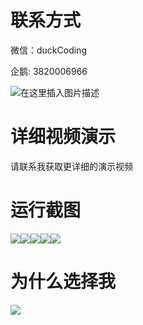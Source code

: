 # 联系方式

微信：duckCoding

企鹅: 3820006966

![在这里插入图片描述](http://upload.cxycsx.vip/91ab4bcb4f2c4c6db86365bb6d6e9c62.jpeg)

# 详细视频演示

请联系我获取更详细的演示视频

# 运行截图

![](http://www.bysj52.com/uploadfile/ueditor/image/202306/%E6%AF%95%E8%AE%BEssm709%E5%9F%BA%E4%BA%8EJavaWeb%E7%9A%84%E2%80%9C%E8%90%8C%E5%AE%A0%E5%B0%8F%E7%9F%A5%E8%AF%86%E2%80%9D%E7%BD%91%E7%AB%99+vue%E6%AF%95%E4%B8%9A%E8%AE%BE%E8%AE%A1/1.png)![](http://www.bysj52.com/uploadfile/ueditor/image/202306/%E6%AF%95%E8%AE%BEssm709%E5%9F%BA%E4%BA%8EJavaWeb%E7%9A%84%E2%80%9C%E8%90%8C%E5%AE%A0%E5%B0%8F%E7%9F%A5%E8%AF%86%E2%80%9D%E7%BD%91%E7%AB%99+vue%E6%AF%95%E4%B8%9A%E8%AE%BE%E8%AE%A1/2.png)![](http://www.bysj52.com/uploadfile/ueditor/image/202306/%E6%AF%95%E8%AE%BEssm709%E5%9F%BA%E4%BA%8EJavaWeb%E7%9A%84%E2%80%9C%E8%90%8C%E5%AE%A0%E5%B0%8F%E7%9F%A5%E8%AF%86%E2%80%9D%E7%BD%91%E7%AB%99+vue%E6%AF%95%E4%B8%9A%E8%AE%BE%E8%AE%A1/5.png)![](http://www.bysj52.com/uploadfile/ueditor/image/202306/%E6%AF%95%E8%AE%BEssm709%E5%9F%BA%E4%BA%8EJavaWeb%E7%9A%84%E2%80%9C%E8%90%8C%E5%AE%A0%E5%B0%8F%E7%9F%A5%E8%AF%86%E2%80%9D%E7%BD%91%E7%AB%99+vue%E6%AF%95%E4%B8%9A%E8%AE%BE%E8%AE%A1/4.png)![](http://www.bysj52.com/uploadfile/ueditor/image/202306/%E6%AF%95%E8%AE%BEssm709%E5%9F%BA%E4%BA%8EJavaWeb%E7%9A%84%E2%80%9C%E8%90%8C%E5%AE%A0%E5%B0%8F%E7%9F%A5%E8%AF%86%E2%80%9D%E7%BD%91%E7%AB%99+vue%E6%AF%95%E4%B8%9A%E8%AE%BE%E8%AE%A1/3.png)

# 为什么选择我

![](http://upload.cxycsx.vip/%E7%A8%8B%E5%BA%8F%E8%AE%BE%E8%AE%A1.png)

